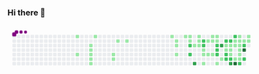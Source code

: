 ### Hi there 👋
<!--
**CaioRibeiroDev/CaioRibeiroDev** is a ✨ _special_ ✨ repository because its `README.md` (this file) appears on your GitHub profile.

Here are some ideas to get you started:

- 🔭 I’m currently working on ...
- 🌱 I’m currently learning ...
- 👯 I’m looking to collaborate on ...
- 🤔 I’m looking for help with ...
- 💬 Ask me about ...
- 📫 How to reach me: ...
- 😄 Pronouns: ...
- ⚡ Fun fact: ...
-->

<svg viewBox="-16 -32 880 192" width="880" height="192" xmlns="http://www.w3.org/2000/svg"><style>@keyframes c0{5.83%{fill:var(--c1)}5.85%,to{fill:var(--ce)}}@keyframes c1{12.05%{fill:var(--c1)}12.07%,to{fill:var(--ce)}}@keyframes c2{8.55%{fill:var(--c1)}8.57%,to{fill:var(--ce)}}@keyframes c3{8.94%{fill:var(--c1)}8.96%,to{fill:var(--ce)}}@keyframes c4{9.33%{fill:var(--c1)}9.35%,to{fill:var(--ce)}}@keyframes c5{9.72%{fill:var(--c1)}9.74%,to{fill:var(--ce)}}@keyframes c6{10.11%{fill:var(--c1)}10.13%,to{fill:var(--ce)}}@keyframes c7{7.38%{fill:var(--c1)}7.4%,to{fill:var(--ce)}}@keyframes c8{15.94%{fill:var(--c1)}15.96%,to{fill:var(--ce)}}@keyframes c9{15.55%{fill:var(--c1)}15.57%,to{fill:var(--ce)}}@keyframes ca{17.5%{fill:var(--c1)}17.52%,to{fill:var(--ce)}}@keyframes cb{18.28%{fill:var(--c1)}18.3%,to{fill:var(--ce)}}@keyframes cc{25.67%{fill:var(--c1)}25.69%,to{fill:var(--ce)}}@keyframes cd{22.56%{fill:var(--c1)}22.58%,to{fill:var(--ce)}}@keyframes ce{22.95%{fill:var(--c1)}22.97%,to{fill:var(--ce)}}@keyframes cf{23.73%{fill:var(--c1)}23.75%,to{fill:var(--ce)}}@keyframes cg{26.84%{fill:var(--c1)}26.86%,to{fill:var(--ce)}}@keyframes ch{27.23%{fill:var(--c1)}27.25%,to{fill:var(--ce)}}@keyframes ci{27.62%{fill:var(--c1)}27.64%,to{fill:var(--ce)}}@keyframes cj{52.13%{fill:var(--c2)}52.15%,to{fill:var(--ce)}}@keyframes ck{52.91%{fill:var(--c2)}52.93%,to{fill:var(--ce)}}@keyframes cl{51.74%{fill:var(--c1)}51.76%,to{fill:var(--ce)}}@keyframes cm{71.97%{fill:var(--c3)}71.99%,to{fill:var(--ce)}}@keyframes cn{28.78%{fill:var(--c1)}28.8%,to{fill:var(--ce)}}@keyframes co{28.39%{fill:var(--c1)}28.41%,to{fill:var(--ce)}}@keyframes cp{51.35%{fill:var(--c1)}51.37%,to{fill:var(--ce)}}@keyframes cq{55.24%{fill:var(--c2)}55.26%,to{fill:var(--ce)}}@keyframes cr{54.85%{fill:var(--c2)}54.87%,to{fill:var(--ce)}}@keyframes cs{32.67%{fill:var(--c1)}32.69%,to{fill:var(--ce)}}@keyframes ct{33.06%{fill:var(--c1)}33.08%,to{fill:var(--ce)}}@keyframes cu{49.41%{fill:var(--c1)}49.43%,to{fill:var(--ce)}}@keyframes cv{31.51%{fill:var(--c1)}31.53%,to{fill:var(--ce)}}@keyframes cw{33.45%{fill:var(--c1)}33.47%,to{fill:var(--ce)}}@keyframes cx{29.95%{fill:var(--c1)}29.97%,to{fill:var(--ce)}}@keyframes cy{31.12%{fill:var(--c1)}31.14%,to{fill:var(--ce)}}@keyframes cz{33.84%{fill:var(--c1)}33.86%,to{fill:var(--ce)}}@keyframes c10{30.34%{fill:var(--c1)}30.36%,to{fill:var(--ce)}}@keyframes c11{30.73%{fill:var(--c1)}30.75%,to{fill:var(--ce)}}@keyframes c12{56.8%{fill:var(--c2)}56.82%,to{fill:var(--ce)}}@keyframes c13{57.19%{fill:var(--c2)}57.21%,to{fill:var(--ce)}}@keyframes c14{57.58%{fill:var(--c2)}57.6%,to{fill:var(--ce)}}@keyframes c15{48.24%{fill:var(--c1)}48.26%,to{fill:var(--ce)}}@keyframes c16{66.53%{fill:var(--c3)}66.55%,to{fill:var(--ce)}}@keyframes c17{35.01%{fill:var(--c1)}35.03%,to{fill:var(--ce)}}@keyframes c18{65.75%{fill:var(--c2)}65.77%,to{fill:var(--ce)}}@keyframes c19{42.01%{fill:var(--c1)}42.03%,to{fill:var(--ce)}}@keyframes c1a{36.18%{fill:var(--c1)}36.2%,to{fill:var(--ce)}}@keyframes c1b{58.36%{fill:var(--c2)}58.38%,to{fill:var(--ce)}}@keyframes c1c{58.74%{fill:var(--c2)}58.76%,to{fill:var(--ce)}}@keyframes c1d{65.36%{fill:var(--c2)}65.38%,to{fill:var(--ce)}}@keyframes c1e{41.62%{fill:var(--c1)}41.64%,to{fill:var(--ce)}}@keyframes c1f{36.57%{fill:var(--c1)}36.59%,to{fill:var(--ce)}}@keyframes c1g{43.18%{fill:var(--c1)}43.2%,to{fill:var(--ce)}}@keyframes c1h{59.13%{fill:var(--c2)}59.15%,to{fill:var(--ce)}}@keyframes c1i{68.86%{fill:var(--c3)}68.88%,to{fill:var(--ce)}}@keyframes c1j{64.58%{fill:var(--c2)}64.6%,to{fill:var(--ce)}}@keyframes c1k{40.85%{fill:var(--c1)}40.87%,to{fill:var(--ce)}}@keyframes c1l{41.24%{fill:var(--c1)}41.26%,to{fill:var(--ce)}}@keyframes c1m{44.74%{fill:var(--c1)}44.76%,to{fill:var(--ce)}}@keyframes c1n{76.25%{fill:var(--c4)}76.27%,to{fill:var(--ce)}}@keyframes c1o{40.07%{fill:var(--c1)}40.09%,to{fill:var(--ce)}}@keyframes c1p{38.12%{fill:var(--c1)}38.14%,to{fill:var(--ce)}}@keyframes c1q{37.73%{fill:var(--c1)}37.75%,to{fill:var(--ce)}}@keyframes c1r{37.34%{fill:var(--c1)}37.36%,to{fill:var(--ce)}}@keyframes c1s{43.96%{fill:var(--c1)}43.98%,to{fill:var(--ce)}}@keyframes c1t{44.35%{fill:var(--c1)}44.37%,to{fill:var(--ce)}}@keyframes c1u{61.08%{fill:var(--c2)}61.1%,to{fill:var(--ce)}}@keyframes c1v{38.51%{fill:var(--c1)}38.53%,to{fill:var(--ce)}}@keyframes c1w{63.03%{fill:var(--c2)}63.05%,to{fill:var(--ce)}}@keyframes c1x{78.2%{fill:var(--c4)}78.22%,to{fill:var(--ce)}}@keyframes c1y{60.3%{fill:var(--c2)}60.32%,to{fill:var(--ce)}}@keyframes c1z{39.29%{fill:var(--c1)}39.31%,to{fill:var(--ce)}}@keyframes c20{38.9%{fill:var(--c1)}38.92%,to{fill:var(--ce)}}@keyframes u0{5.83%{transform:scale(0,1)}5.85%,7.38%{transform:scale(.02,1)}7.4%,8.55%{transform:scale(.04,1)}8.57%,8.94%{transform:scale(.06,1)}8.96%,9.33%{transform:scale(.08,1)}9.35%,9.72%{transform:scale(.1,1)}10.11%,9.74%{transform:scale(.12,1)}10.13%,12.05%{transform:scale(.13,1)}12.07%,15.55%{transform:scale(.15,1)}15.57%,15.94%{transform:scale(.17,1)}15.96%,17.5%{transform:scale(.19,1)}17.52%,18.28%{transform:scale(.21,1)}18.3%,22.56%{transform:scale(.23,1)}22.58%,22.95%{transform:scale(.25,1)}22.97%,23.73%{transform:scale(.27,1)}23.75%,25.67%{transform:scale(.29,1)}25.69%,26.84%{transform:scale(.31,1)}26.86%,27.23%{transform:scale(.33,1)}27.25%,27.62%{transform:scale(.35,1)}27.64%,28.39%{transform:scale(.37,1)}28.41%,28.78%{transform:scale(.38,1)}28.8%,29.95%{transform:scale(.4,1)}29.97%,30.34%{transform:scale(.42,1)}30.36%,30.73%{transform:scale(.44,1)}30.75%,31.12%{transform:scale(.46,1)}31.14%,31.51%{transform:scale(.48,1)}31.53%,32.67%{transform:scale(.5,1)}32.69%,33.06%{transform:scale(.52,1)}33.08%,33.45%{transform:scale(.54,1)}33.47%,33.84%{transform:scale(.56,1)}33.86%,35.01%{transform:scale(.58,1)}35.03%,36.18%{transform:scale(.6,1)}36.2%,36.57%{transform:scale(.62,1)}36.59%,37.34%{transform:scale(.63,1)}37.36%,37.73%{transform:scale(.65,1)}37.75%,38.12%{transform:scale(.67,1)}38.14%,38.51%{transform:scale(.69,1)}38.53%,38.9%{transform:scale(.71,1)}38.92%,39.29%{transform:scale(.73,1)}39.31%,40.07%{transform:scale(.75,1)}40.09%,40.85%{transform:scale(.77,1)}40.87%,41.24%{transform:scale(.79,1)}41.26%,41.62%{transform:scale(.81,1)}41.64%,42.01%{transform:scale(.83,1)}42.03%,43.18%{transform:scale(.85,1)}43.2%,43.96%{transform:scale(.87,1)}43.98%,44.35%{transform:scale(.88,1)}44.37%,44.74%{transform:scale(.9,1)}44.76%,48.24%{transform:scale(.92,1)}48.26%,49.41%{transform:scale(.94,1)}49.43%,51.35%{transform:scale(.96,1)}51.37%,51.74%{transform:scale(.98,1)}51.76%,to{transform:scale(1,1)}}@keyframes u1{52.13%{transform:scale(0,1)}52.15%,52.91%{transform:scale(.06,1)}52.93%,54.85%{transform:scale(.13,1)}54.87%,55.24%{transform:scale(.19,1)}55.26%,56.8%{transform:scale(.25,1)}56.82%,57.19%{transform:scale(.31,1)}57.21%,57.58%{transform:scale(.38,1)}57.6%,58.36%{transform:scale(.44,1)}58.38%,58.74%{transform:scale(.5,1)}58.76%,59.13%{transform:scale(.56,1)}59.15%,60.3%{transform:scale(.63,1)}60.32%,61.08%{transform:scale(.69,1)}61.1%,63.03%{transform:scale(.75,1)}63.05%,64.58%{transform:scale(.81,1)}64.6%,65.36%{transform:scale(.88,1)}65.38%,65.75%{transform:scale(.94,1)}65.77%,to{transform:scale(1,1)}}@keyframes u2{66.53%{transform:scale(0,1)}66.55%,68.86%{transform:scale(.33,1)}68.88%,71.97%{transform:scale(.67,1)}71.99%,to{transform:scale(1,1)}}@keyframes u3{76.25%{transform:scale(0,1)}76.27%,78.2%{transform:scale(.5,1)}78.22%,to{transform:scale(1,1)}}@keyframes s0{0%,99.61%{transform:translate(0,-16px)}.39%{transform:translate(0,0)}7.39%{transform:translate(288px,0)}7.78%{transform:translate(288px,16px)}8.17%{transform:translate(272px,16px)}10.12%{transform:translate(272px,96px)}10.51%{transform:translate(256px,96px)}11.28%{transform:translate(256px,64px)}12.06%{transform:translate(224px,64px)}12.45%{transform:translate(224px,80px)}15.56%{transform:translate(352px,80px)}15.95%{transform:translate(352px,64px)}16.34%{transform:translate(368px,64px)}17.51%{transform:translate(368px,16px)}22.57%{transform:translate(576px,16px)}23.74%{transform:translate(576px,64px)}24.12%{transform:translate(560px,64px)}25.68%{transform:translate(560px,0)}27.24%{transform:translate(624px,0)}27.63%{transform:translate(624px,16px)}28.4%{transform:translate(656px,16px)}28.79%{transform:translate(656px,0)}30.35%{transform:translate(720px,0)}30.74%,56.42%{transform:translate(720px,16px)}31.52%{transform:translate(688px,16px)}32.3%{transform:translate(688px,48px)}32.68%,50.58%{transform:translate(672px,48px)}33.07%,54.09%{transform:translate(672px,64px)}33.85%{transform:translate(704px,64px)}34.24%{transform:translate(704px,80px)}35.02%,47.47%{transform:translate(736px,80px)}35.8%,46.69%{transform:translate(736px,48px)}37.35%{transform:translate(800px,48px)}38.13%,40.47%{transform:translate(800px,16px)}38.91%{transform:translate(832px,16px)}39.3%{transform:translate(832px,0)}40.08%{transform:translate(800px,0)}40.86%{transform:translate(784px,16px)}41.25%{transform:translate(784px,32px)}42.02%{transform:translate(752px,32px)}42.41%{transform:translate(752px,48px)}42.8%{transform:translate(768px,48px)}43.19%{transform:translate(768px,64px)}43.97%{transform:translate(800px,64px)}44.36%{transform:translate(800px,80px)}44.75%,75.88%{transform:translate(784px,80px)}45.53%{transform:translate(784px,48px)}47.86%{transform:translate(720px,80px)}48.25%{transform:translate(720px,96px)}49.42%{transform:translate(672px,96px)}50.97%{transform:translate(656px,48px)}51.36%{transform:translate(656px,32px)}52.14%{transform:translate(624px,32px)}52.92%{transform:translate(624px,64px)}55.25%{transform:translate(672px,16px)}57.59%{transform:translate(720px,64px)}58.37%{transform:translate(752px,64px)}58.75%{transform:translate(752px,80px)}60.31%{transform:translate(816px,80px)}60.7%,77.04%{transform:translate(816px,96px)}61.09%{transform:translate(800px,96px)}62.65%{transform:translate(800px,32px)}63.04%{transform:translate(816px,32px)}63.81%{transform:translate(816px,0)}64.98%{transform:translate(768px,0)}65.37%{transform:translate(768px,16px)}66.15%{transform:translate(736px,16px)}66.54%{transform:translate(736px,32px)}67.32%{transform:translate(768px,32px)}68.87%{transform:translate(768px,96px)}71.98%{transform:translate(640px,96px)}72.37%{transform:translate(640px,80px)}76.26%{transform:translate(784px,96px)}78.21%{transform:translate(816px,48px)}95.72%{transform:translate(96px,48px)}96.5%{transform:translate(96px,16px)}96.89%{transform:translate(80px,16px)}97.67%{transform:translate(80px,-16px)}}@keyframes s1{0%,99.61%{transform:translate(16px,-16px)}.39%{transform:translate(0,-16px)}.78%{transform:translate(0,0)}7.78%{transform:translate(288px,0)}8.17%{transform:translate(288px,16px)}8.56%{transform:translate(272px,16px)}10.51%{transform:translate(272px,96px)}10.89%{transform:translate(256px,96px)}11.67%{transform:translate(256px,64px)}12.45%{transform:translate(224px,64px)}12.84%{transform:translate(224px,80px)}15.95%{transform:translate(352px,80px)}16.34%{transform:translate(352px,64px)}16.73%{transform:translate(368px,64px)}17.9%{transform:translate(368px,16px)}22.96%{transform:translate(576px,16px)}24.12%{transform:translate(576px,64px)}24.51%{transform:translate(560px,64px)}26.07%{transform:translate(560px,0)}27.63%{transform:translate(624px,0)}28.02%{transform:translate(624px,16px)}28.79%{transform:translate(656px,16px)}29.18%{transform:translate(656px,0)}30.74%{transform:translate(720px,0)}31.13%,56.81%{transform:translate(720px,16px)}31.91%{transform:translate(688px,16px)}32.68%{transform:translate(688px,48px)}33.07%,50.97%{transform:translate(672px,48px)}33.46%,54.47%{transform:translate(672px,64px)}34.24%{transform:translate(704px,64px)}34.63%{transform:translate(704px,80px)}35.41%,47.86%{transform:translate(736px,80px)}36.19%,47.08%{transform:translate(736px,48px)}37.74%{transform:translate(800px,48px)}38.52%,40.86%{transform:translate(800px,16px)}39.3%{transform:translate(832px,16px)}39.69%{transform:translate(832px,0)}40.47%{transform:translate(800px,0)}41.25%{transform:translate(784px,16px)}41.63%{transform:translate(784px,32px)}42.41%{transform:translate(752px,32px)}42.8%{transform:translate(752px,48px)}43.19%{transform:translate(768px,48px)}43.58%{transform:translate(768px,64px)}44.36%{transform:translate(800px,64px)}44.75%{transform:translate(800px,80px)}45.14%,76.26%{transform:translate(784px,80px)}45.91%{transform:translate(784px,48px)}48.25%{transform:translate(720px,80px)}48.64%{transform:translate(720px,96px)}49.81%{transform:translate(672px,96px)}51.36%{transform:translate(656px,48px)}51.75%{transform:translate(656px,32px)}52.53%{transform:translate(624px,32px)}53.31%{transform:translate(624px,64px)}55.64%{transform:translate(672px,16px)}57.98%{transform:translate(720px,64px)}58.75%{transform:translate(752px,64px)}59.14%{transform:translate(752px,80px)}60.7%{transform:translate(816px,80px)}61.09%,77.43%{transform:translate(816px,96px)}61.48%{transform:translate(800px,96px)}63.04%{transform:translate(800px,32px)}63.42%{transform:translate(816px,32px)}64.2%{transform:translate(816px,0)}65.37%{transform:translate(768px,0)}65.76%{transform:translate(768px,16px)}66.54%{transform:translate(736px,16px)}66.93%{transform:translate(736px,32px)}67.7%{transform:translate(768px,32px)}69.26%{transform:translate(768px,96px)}72.37%{transform:translate(640px,96px)}72.76%{transform:translate(640px,80px)}76.65%{transform:translate(784px,96px)}78.6%{transform:translate(816px,48px)}96.11%{transform:translate(96px,48px)}96.89%{transform:translate(96px,16px)}97.28%{transform:translate(80px,16px)}98.05%{transform:translate(80px,-16px)}}@keyframes s2{0%,99.61%{transform:translate(32px,-16px)}.78%{transform:translate(0,-16px)}1.17%{transform:translate(0,0)}8.17%{transform:translate(288px,0)}8.56%{transform:translate(288px,16px)}8.95%{transform:translate(272px,16px)}10.89%{transform:translate(272px,96px)}11.28%{transform:translate(256px,96px)}12.06%{transform:translate(256px,64px)}12.84%{transform:translate(224px,64px)}13.23%{transform:translate(224px,80px)}16.34%{transform:translate(352px,80px)}16.73%{transform:translate(352px,64px)}17.12%{transform:translate(368px,64px)}18.29%{transform:translate(368px,16px)}23.35%{transform:translate(576px,16px)}24.51%{transform:translate(576px,64px)}24.9%{transform:translate(560px,64px)}26.46%{transform:translate(560px,0)}28.02%{transform:translate(624px,0)}28.4%{transform:translate(624px,16px)}29.18%{transform:translate(656px,16px)}29.57%{transform:translate(656px,0)}31.13%{transform:translate(720px,0)}31.52%,57.2%{transform:translate(720px,16px)}32.3%{transform:translate(688px,16px)}33.07%{transform:translate(688px,48px)}33.46%,51.36%{transform:translate(672px,48px)}33.85%,54.86%{transform:translate(672px,64px)}34.63%{transform:translate(704px,64px)}35.02%{transform:translate(704px,80px)}35.8%,48.25%{transform:translate(736px,80px)}36.58%,47.47%{transform:translate(736px,48px)}38.13%{transform:translate(800px,48px)}38.91%,41.25%{transform:translate(800px,16px)}39.69%{transform:translate(832px,16px)}40.08%{transform:translate(832px,0)}40.86%{transform:translate(800px,0)}41.63%{transform:translate(784px,16px)}42.02%{transform:translate(784px,32px)}42.8%{transform:translate(752px,32px)}43.19%{transform:translate(752px,48px)}43.58%{transform:translate(768px,48px)}43.97%{transform:translate(768px,64px)}44.75%{transform:translate(800px,64px)}45.14%{transform:translate(800px,80px)}45.53%,76.65%{transform:translate(784px,80px)}46.3%{transform:translate(784px,48px)}48.64%{transform:translate(720px,80px)}49.03%{transform:translate(720px,96px)}50.19%{transform:translate(672px,96px)}51.75%{transform:translate(656px,48px)}52.14%{transform:translate(656px,32px)}52.92%{transform:translate(624px,32px)}53.7%{transform:translate(624px,64px)}56.03%{transform:translate(672px,16px)}58.37%{transform:translate(720px,64px)}59.14%{transform:translate(752px,64px)}59.53%{transform:translate(752px,80px)}61.09%{transform:translate(816px,80px)}61.48%,77.82%{transform:translate(816px,96px)}61.87%{transform:translate(800px,96px)}63.42%{transform:translate(800px,32px)}63.81%{transform:translate(816px,32px)}64.59%{transform:translate(816px,0)}65.76%{transform:translate(768px,0)}66.15%{transform:translate(768px,16px)}66.93%{transform:translate(736px,16px)}67.32%{transform:translate(736px,32px)}68.09%{transform:translate(768px,32px)}69.65%{transform:translate(768px,96px)}72.76%{transform:translate(640px,96px)}73.15%{transform:translate(640px,80px)}77.04%{transform:translate(784px,96px)}78.99%{transform:translate(816px,48px)}96.5%{transform:translate(96px,48px)}97.28%{transform:translate(96px,16px)}97.67%{transform:translate(80px,16px)}98.44%{transform:translate(80px,-16px)}}@keyframes s3{0%,99.61%{transform:translate(48px,-16px)}1.17%{transform:translate(0,-16px)}1.56%{transform:translate(0,0)}8.56%{transform:translate(288px,0)}8.95%{transform:translate(288px,16px)}9.34%{transform:translate(272px,16px)}11.28%{transform:translate(272px,96px)}11.67%{transform:translate(256px,96px)}12.45%{transform:translate(256px,64px)}13.23%{transform:translate(224px,64px)}13.62%{transform:translate(224px,80px)}16.73%{transform:translate(352px,80px)}17.12%{transform:translate(352px,64px)}17.51%{transform:translate(368px,64px)}18.68%{transform:translate(368px,16px)}23.74%{transform:translate(576px,16px)}24.9%{transform:translate(576px,64px)}25.29%{transform:translate(560px,64px)}26.85%{transform:translate(560px,0)}28.4%{transform:translate(624px,0)}28.79%{transform:translate(624px,16px)}29.57%{transform:translate(656px,16px)}29.96%{transform:translate(656px,0)}31.52%{transform:translate(720px,0)}31.91%,57.59%{transform:translate(720px,16px)}32.68%{transform:translate(688px,16px)}33.46%{transform:translate(688px,48px)}33.85%,51.75%{transform:translate(672px,48px)}34.24%,55.25%{transform:translate(672px,64px)}35.02%{transform:translate(704px,64px)}35.41%{transform:translate(704px,80px)}36.19%,48.64%{transform:translate(736px,80px)}36.96%,47.86%{transform:translate(736px,48px)}38.52%{transform:translate(800px,48px)}39.3%,41.63%{transform:translate(800px,16px)}40.08%{transform:translate(832px,16px)}40.47%{transform:translate(832px,0)}41.25%{transform:translate(800px,0)}42.02%{transform:translate(784px,16px)}42.41%{transform:translate(784px,32px)}43.19%{transform:translate(752px,32px)}43.58%{transform:translate(752px,48px)}43.97%{transform:translate(768px,48px)}44.36%{transform:translate(768px,64px)}45.14%{transform:translate(800px,64px)}45.53%{transform:translate(800px,80px)}45.91%,77.04%{transform:translate(784px,80px)}46.69%{transform:translate(784px,48px)}49.03%{transform:translate(720px,80px)}49.42%{transform:translate(720px,96px)}50.58%{transform:translate(672px,96px)}52.14%{transform:translate(656px,48px)}52.53%{transform:translate(656px,32px)}53.31%{transform:translate(624px,32px)}54.09%{transform:translate(624px,64px)}56.42%{transform:translate(672px,16px)}58.75%{transform:translate(720px,64px)}59.53%{transform:translate(752px,64px)}59.92%{transform:translate(752px,80px)}61.48%{transform:translate(816px,80px)}61.87%,78.21%{transform:translate(816px,96px)}62.26%{transform:translate(800px,96px)}63.81%{transform:translate(800px,32px)}64.2%{transform:translate(816px,32px)}64.98%{transform:translate(816px,0)}66.15%{transform:translate(768px,0)}66.54%{transform:translate(768px,16px)}67.32%{transform:translate(736px,16px)}67.7%{transform:translate(736px,32px)}68.48%{transform:translate(768px,32px)}70.04%{transform:translate(768px,96px)}73.15%{transform:translate(640px,96px)}73.54%{transform:translate(640px,80px)}77.43%{transform:translate(784px,96px)}79.38%{transform:translate(816px,48px)}96.89%{transform:translate(96px,48px)}97.67%{transform:translate(96px,16px)}98.05%{transform:translate(80px,16px)}98.83%{transform:translate(80px,-16px)}}:root{--cb:#1b1f230a;--cs:purple;--ce:#ebedf0;--c0:#ebedf0;--c1:#9be9a8;--c2:#40c463;--c3:#30a14e;--c4:#216e39}@media (prefers-color-scheme:dark){:root{--cb:#1b1f230a;--cs:purple;--ce:#161b22;--c1:#01311f;--c2:#034525;--c3:#0f6d31;--c4:#00c647}}.c{shape-rendering:geometricPrecision;rx:2;ry:2;fill:var(--ce);stroke-width:1px;stroke:var(--cb);animation:none 25700ms linear infinite}.c.c0{fill:var(--c1);animation-name:c0}.c.c1,.c.c2,.c.c3{fill:var(--c1);animation-name:c1}.c.c2,.c.c3{animation-name:c2}.c.c3{animation-name:c3}.c.c4,.c.c5,.c.c6{fill:var(--c1);animation-name:c4}.c.c5,.c.c6{animation-name:c5}.c.c6{animation-name:c6}.c.c7,.c.c8,.c.c9{fill:var(--c1);animation-name:c7}.c.c8,.c.c9{animation-name:c8}.c.c9{animation-name:c9}.c.ca,.c.cb,.c.cc{fill:var(--c1);animation-name:ca}.c.cb,.c.cc{animation-name:cb}.c.cc{animation-name:cc}.c.cd,.c.ce,.c.cf{fill:var(--c1);animation-name:cd}.c.ce,.c.cf{animation-name:ce}.c.cf{animation-name:cf}.c.cg,.c.ch,.c.ci{fill:var(--c1);animation-name:cg}.c.ch,.c.ci{animation-name:ch}.c.ci{animation-name:ci}.c.cj,.c.ck{fill:var(--c2);animation-name:cj}.c.ck{animation-name:ck}.c.cl{fill:var(--c1);animation-name:cl}.c.cm{fill:var(--c3);animation-name:cm}.c.cn,.c.co,.c.cp{fill:var(--c1);animation-name:cn}.c.co,.c.cp{animation-name:co}.c.cp{animation-name:cp}.c.cq,.c.cr{fill:var(--c2);animation-name:cq}.c.cr{animation-name:cr}.c.cs{fill:var(--c1);animation-name:cs}.c.ct,.c.cu,.c.cv{fill:var(--c1);animation-name:ct}.c.cu,.c.cv{animation-name:cu}.c.cv{animation-name:cv}.c.cw,.c.cx,.c.cy{fill:var(--c1);animation-name:cw}.c.cx,.c.cy{animation-name:cx}.c.cy{animation-name:cy}.c.c10,.c.c11,.c.cz{fill:var(--c1);animation-name:cz}.c.c10,.c.c11{animation-name:c10}.c.c11{animation-name:c11}.c.c12,.c.c13,.c.c14{fill:var(--c2);animation-name:c12}.c.c13,.c.c14{animation-name:c13}.c.c14{animation-name:c14}.c.c15{fill:var(--c1);animation-name:c15}.c.c16{fill:var(--c3);animation-name:c16}.c.c17{fill:var(--c1);animation-name:c17}.c.c18{fill:var(--c2);animation-name:c18}.c.c19,.c.c1a{fill:var(--c1);animation-name:c19}.c.c1a{animation-name:c1a}.c.c1b,.c.c1c,.c.c1d{fill:var(--c2);animation-name:c1b}.c.c1c,.c.c1d{animation-name:c1c}.c.c1d{animation-name:c1d}.c.c1e,.c.c1f,.c.c1g{fill:var(--c1);animation-name:c1e}.c.c1f,.c.c1g{animation-name:c1f}.c.c1g{animation-name:c1g}.c.c1h{fill:var(--c2);animation-name:c1h}.c.c1i{fill:var(--c3);animation-name:c1i}.c.c1j{fill:var(--c2);animation-name:c1j}.c.c1k,.c.c1l,.c.c1m{fill:var(--c1);animation-name:c1k}.c.c1l,.c.c1m{animation-name:c1l}.c.c1m{animation-name:c1m}.c.c1n{fill:var(--c4);animation-name:c1n}.c.c1o,.c.c1p,.c.c1q{fill:var(--c1);animation-name:c1o}.c.c1p,.c.c1q{animation-name:c1p}.c.c1q{animation-name:c1q}.c.c1r,.c.c1s,.c.c1t{fill:var(--c1);animation-name:c1r}.c.c1s,.c.c1t{animation-name:c1s}.c.c1t{animation-name:c1t}.c.c1u{fill:var(--c2);animation-name:c1u}.c.c1v{fill:var(--c1);animation-name:c1v}.c.c1w{fill:var(--c2);animation-name:c1w}.c.c1x{fill:var(--c4);animation-name:c1x}.c.c1y{fill:var(--c2);animation-name:c1y}.c.c1z,.c.c20{fill:var(--c1);animation-name:c1z}.c.c20{animation-name:c20}.s,.u{animation:none linear 25700ms infinite}.u,.u.u0{transform-origin:0 0}.u{transform:scale(0,1)}.u.u0{fill:var(--c1);animation-name:u0}.u.u1{fill:var(--c2);animation-name:u1;transform-origin:604.1px 0}.u.u2{fill:var(--c3);animation-name:u2;transform-origin:789.9px 0}.u.u3{fill:var(--c4);animation-name:u3;transform-origin:824.8px 0}.s{shape-rendering:geometricPrecision;fill:var(--cs)}.s.s0{transform:translate(0,-16px);animation-name:s0}.s.s1{transform:translate(16px,-16px);animation-name:s1}.s.s2{transform:translate(32px,-16px);animation-name:s2}.s.s3{transform:translate(48px,-16px);animation-name:s3}</style><rect class="c" x="2" y="2" width="12" height="12"/><rect class="c" x="2" y="18" width="12" height="12"/><rect class="c" x="2" y="34" width="12" height="12"/><rect class="c" x="2" y="50" width="12" height="12"/><rect class="c" x="2" y="66" width="12" height="12"/><rect class="c" x="2" y="82" width="12" height="12"/><rect class="c" x="2" y="98" width="12" height="12"/><rect class="c" x="18" y="2" width="12" height="12"/><rect class="c" x="18" y="18" width="12" height="12"/><rect class="c" x="18" y="34" width="12" height="12"/><rect class="c" x="18" y="50" width="12" height="12"/><rect class="c" x="18" y="66" width="12" height="12"/><rect class="c" x="18" y="82" width="12" height="12"/><rect class="c" x="18" y="98" width="12" height="12"/><rect class="c" x="34" y="2" width="12" height="12"/><rect class="c" x="34" y="18" width="12" height="12"/><rect class="c" x="34" y="34" width="12" height="12"/><rect class="c" x="34" y="50" width="12" height="12"/><rect class="c" x="34" y="66" width="12" height="12"/><rect class="c" x="34" y="82" width="12" height="12"/><rect class="c" x="34" y="98" width="12" height="12"/><rect class="c" x="50" y="2" width="12" height="12"/><rect class="c" x="50" y="18" width="12" height="12"/><rect class="c" x="50" y="34" width="12" height="12"/><rect class="c" x="50" y="50" width="12" height="12"/><rect class="c" x="50" y="66" width="12" height="12"/><rect class="c" x="50" y="82" width="12" height="12"/><rect class="c" x="50" y="98" width="12" height="12"/><rect class="c" x="66" y="2" width="12" height="12"/><rect class="c" x="66" y="18" width="12" height="12"/><rect class="c" x="66" y="34" width="12" height="12"/><rect class="c" x="66" y="50" width="12" height="12"/><rect class="c" x="66" y="66" width="12" height="12"/><rect class="c" x="66" y="82" width="12" height="12"/><rect class="c" x="66" y="98" width="12" height="12"/><rect class="c" x="82" y="2" width="12" height="12"/><rect class="c" x="82" y="18" width="12" height="12"/><rect class="c" x="82" y="34" width="12" height="12"/><rect class="c" x="82" y="50" width="12" height="12"/><rect class="c" x="82" y="66" width="12" height="12"/><rect class="c" x="82" y="82" width="12" height="12"/><rect class="c" x="82" y="98" width="12" height="12"/><rect class="c" x="98" y="2" width="12" height="12"/><rect class="c" x="98" y="18" width="12" height="12"/><rect class="c" x="98" y="34" width="12" height="12"/><rect class="c" x="98" y="50" width="12" height="12"/><rect class="c" x="98" y="66" width="12" height="12"/><rect class="c" x="98" y="82" width="12" height="12"/><rect class="c" x="98" y="98" width="12" height="12"/><rect class="c" x="114" y="2" width="12" height="12"/><rect class="c" x="114" y="18" width="12" height="12"/><rect class="c" x="114" y="34" width="12" height="12"/><rect class="c" x="114" y="50" width="12" height="12"/><rect class="c" x="114" y="66" width="12" height="12"/><rect class="c" x="114" y="82" width="12" height="12"/><rect class="c" x="114" y="98" width="12" height="12"/><rect class="c" x="130" y="2" width="12" height="12"/><rect class="c" x="130" y="18" width="12" height="12"/><rect class="c" x="130" y="34" width="12" height="12"/><rect class="c" x="130" y="50" width="12" height="12"/><rect class="c" x="130" y="66" width="12" height="12"/><rect class="c" x="130" y="82" width="12" height="12"/><rect class="c" x="130" y="98" width="12" height="12"/><rect class="c" x="146" y="2" width="12" height="12"/><rect class="c" x="146" y="18" width="12" height="12"/><rect class="c" x="146" y="34" width="12" height="12"/><rect class="c" x="146" y="50" width="12" height="12"/><rect class="c" x="146" y="66" width="12" height="12"/><rect class="c" x="146" y="82" width="12" height="12"/><rect class="c" x="146" y="98" width="12" height="12"/><rect class="c" x="162" y="2" width="12" height="12"/><rect class="c" x="162" y="18" width="12" height="12"/><rect class="c" x="162" y="34" width="12" height="12"/><rect class="c" x="162" y="50" width="12" height="12"/><rect class="c" x="162" y="66" width="12" height="12"/><rect class="c" x="162" y="82" width="12" height="12"/><rect class="c" x="162" y="98" width="12" height="12"/><rect class="c" x="178" y="2" width="12" height="12"/><rect class="c" x="178" y="18" width="12" height="12"/><rect class="c" x="178" y="34" width="12" height="12"/><rect class="c" x="178" y="50" width="12" height="12"/><rect class="c" x="178" y="66" width="12" height="12"/><rect class="c" x="178" y="82" width="12" height="12"/><rect class="c" x="178" y="98" width="12" height="12"/><rect class="c" x="194" y="2" width="12" height="12"/><rect class="c" x="194" y="18" width="12" height="12"/><rect class="c" x="194" y="34" width="12" height="12"/><rect class="c" x="194" y="50" width="12" height="12"/><rect class="c" x="194" y="66" width="12" height="12"/><rect class="c" x="194" y="82" width="12" height="12"/><rect class="c" x="194" y="98" width="12" height="12"/><rect class="c" x="210" y="2" width="12" height="12"/><rect class="c" x="210" y="18" width="12" height="12"/><rect class="c" x="210" y="34" width="12" height="12"/><rect class="c" x="210" y="50" width="12" height="12"/><rect class="c" x="210" y="66" width="12" height="12"/><rect class="c" x="210" y="82" width="12" height="12"/><rect class="c" x="210" y="98" width="12" height="12"/><rect class="c c0" x="226" y="2" width="12" height="12"/><rect class="c" x="226" y="18" width="12" height="12"/><rect class="c" x="226" y="34" width="12" height="12"/><rect class="c" x="226" y="50" width="12" height="12"/><rect class="c c1" x="226" y="66" width="12" height="12"/><rect class="c" x="226" y="82" width="12" height="12"/><rect class="c" x="226" y="98" width="12" height="12"/><rect class="c" x="242" y="2" width="12" height="12"/><rect class="c" x="242" y="18" width="12" height="12"/><rect class="c" x="242" y="34" width="12" height="12"/><rect class="c" x="242" y="50" width="12" height="12"/><rect class="c" x="242" y="66" width="12" height="12"/><rect class="c" x="242" y="82" width="12" height="12"/><rect class="c" x="242" y="98" width="12" height="12"/><rect class="c" x="258" y="2" width="12" height="12"/><rect class="c" x="258" y="18" width="12" height="12"/><rect class="c" x="258" y="34" width="12" height="12"/><rect class="c" x="258" y="50" width="12" height="12"/><rect class="c" x="258" y="66" width="12" height="12"/><rect class="c" x="258" y="82" width="12" height="12"/><rect class="c" x="258" y="98" width="12" height="12"/><rect class="c" x="274" y="2" width="12" height="12"/><rect class="c" x="274" y="18" width="12" height="12"/><rect class="c c2" x="274" y="34" width="12" height="12"/><rect class="c c3" x="274" y="50" width="12" height="12"/><rect class="c c4" x="274" y="66" width="12" height="12"/><rect class="c c5" x="274" y="82" width="12" height="12"/><rect class="c c6" x="274" y="98" width="12" height="12"/><rect class="c c7" x="290" y="2" width="12" height="12"/><rect class="c" x="290" y="18" width="12" height="12"/><rect class="c" x="290" y="34" width="12" height="12"/><rect class="c" x="290" y="50" width="12" height="12"/><rect class="c" x="290" y="66" width="12" height="12"/><rect class="c" x="290" y="82" width="12" height="12"/><rect class="c" x="290" y="98" width="12" height="12"/><rect class="c" x="306" y="2" width="12" height="12"/><rect class="c" x="306" y="18" width="12" height="12"/><rect class="c" x="306" y="34" width="12" height="12"/><rect class="c" x="306" y="50" width="12" height="12"/><rect class="c" x="306" y="66" width="12" height="12"/><rect class="c" x="306" y="82" width="12" height="12"/><rect class="c" x="306" y="98" width="12" height="12"/><rect class="c" x="322" y="2" width="12" height="12"/><rect class="c" x="322" y="18" width="12" height="12"/><rect class="c" x="322" y="34" width="12" height="12"/><rect class="c" x="322" y="50" width="12" height="12"/><rect class="c" x="322" y="66" width="12" height="12"/><rect class="c" x="322" y="82" width="12" height="12"/><rect class="c" x="322" y="98" width="12" height="12"/><rect class="c" x="338" y="2" width="12" height="12"/><rect class="c" x="338" y="18" width="12" height="12"/><rect class="c" x="338" y="34" width="12" height="12"/><rect class="c" x="338" y="50" width="12" height="12"/><rect class="c" x="338" y="66" width="12" height="12"/><rect class="c" x="338" y="82" width="12" height="12"/><rect class="c" x="338" y="98" width="12" height="12"/><rect class="c" x="354" y="2" width="12" height="12"/><rect class="c" x="354" y="18" width="12" height="12"/><rect class="c" x="354" y="34" width="12" height="12"/><rect class="c" x="354" y="50" width="12" height="12"/><rect class="c c8" x="354" y="66" width="12" height="12"/><rect class="c c9" x="354" y="82" width="12" height="12"/><rect class="c" x="354" y="98" width="12" height="12"/><rect class="c" x="370" y="2" width="12" height="12"/><rect class="c ca" x="370" y="18" width="12" height="12"/><rect class="c" x="370" y="34" width="12" height="12"/><rect class="c" x="370" y="50" width="12" height="12"/><rect class="c" x="370" y="66" width="12" height="12"/><rect class="c" x="370" y="82" width="12" height="12"/><rect class="c" x="370" y="98" width="12" height="12"/><rect class="c" x="386" y="2" width="12" height="12"/><rect class="c" x="386" y="18" width="12" height="12"/><rect class="c" x="386" y="34" width="12" height="12"/><rect class="c" x="386" y="50" width="12" height="12"/><rect class="c" x="386" y="66" width="12" height="12"/><rect class="c" x="386" y="82" width="12" height="12"/><rect class="c" x="386" y="98" width="12" height="12"/><rect class="c" x="402" y="2" width="12" height="12"/><rect class="c cb" x="402" y="18" width="12" height="12"/><rect class="c" x="402" y="34" width="12" height="12"/><rect class="c" x="402" y="50" width="12" height="12"/><rect class="c" x="402" y="66" width="12" height="12"/><rect class="c" x="402" y="82" width="12" height="12"/><rect class="c" x="402" y="98" width="12" height="12"/><rect class="c" x="418" y="2" width="12" height="12"/><rect class="c" x="418" y="18" width="12" height="12"/><rect class="c" x="418" y="34" width="12" height="12"/><rect class="c" x="418" y="50" width="12" height="12"/><rect class="c" x="418" y="66" width="12" height="12"/><rect class="c" x="418" y="82" width="12" height="12"/><rect class="c" x="418" y="98" width="12" height="12"/><rect class="c" x="434" y="2" width="12" height="12"/><rect class="c" x="434" y="18" width="12" height="12"/><rect class="c" x="434" y="34" width="12" height="12"/><rect class="c" x="434" y="50" width="12" height="12"/><rect class="c" x="434" y="66" width="12" height="12"/><rect class="c" x="434" y="82" width="12" height="12"/><rect class="c" x="434" y="98" width="12" height="12"/><rect class="c" x="450" y="2" width="12" height="12"/><rect class="c" x="450" y="18" width="12" height="12"/><rect class="c" x="450" y="34" width="12" height="12"/><rect class="c" x="450" y="50" width="12" height="12"/><rect class="c" x="450" y="66" width="12" height="12"/><rect class="c" x="450" y="82" width="12" height="12"/><rect class="c" x="450" y="98" width="12" height="12"/><rect class="c" x="466" y="2" width="12" height="12"/><rect class="c" x="466" y="18" width="12" height="12"/><rect class="c" x="466" y="34" width="12" height="12"/><rect class="c" x="466" y="50" width="12" height="12"/><rect class="c" x="466" y="66" width="12" height="12"/><rect class="c" x="466" y="82" width="12" height="12"/><rect class="c" x="466" y="98" width="12" height="12"/><rect class="c" x="482" y="2" width="12" height="12"/><rect class="c" x="482" y="18" width="12" height="12"/><rect class="c" x="482" y="34" width="12" height="12"/><rect class="c" x="482" y="50" width="12" height="12"/><rect class="c" x="482" y="66" width="12" height="12"/><rect class="c" x="482" y="82" width="12" height="12"/><rect class="c" x="482" y="98" width="12" height="12"/><rect class="c" x="498" y="2" width="12" height="12"/><rect class="c" x="498" y="18" width="12" height="12"/><rect class="c" x="498" y="34" width="12" height="12"/><rect class="c" x="498" y="50" width="12" height="12"/><rect class="c" x="498" y="66" width="12" height="12"/><rect class="c" x="498" y="82" width="12" height="12"/><rect class="c" x="498" y="98" width="12" height="12"/><rect class="c" x="514" y="2" width="12" height="12"/><rect class="c" x="514" y="18" width="12" height="12"/><rect class="c" x="514" y="34" width="12" height="12"/><rect class="c" x="514" y="50" width="12" height="12"/><rect class="c" x="514" y="66" width="12" height="12"/><rect class="c" x="514" y="82" width="12" height="12"/><rect class="c" x="514" y="98" width="12" height="12"/><rect class="c" x="530" y="2" width="12" height="12"/><rect class="c" x="530" y="18" width="12" height="12"/><rect class="c" x="530" y="34" width="12" height="12"/><rect class="c" x="530" y="50" width="12" height="12"/><rect class="c" x="530" y="66" width="12" height="12"/><rect class="c" x="530" y="82" width="12" height="12"/><rect class="c" x="530" y="98" width="12" height="12"/><rect class="c" x="546" y="2" width="12" height="12"/><rect class="c" x="546" y="18" width="12" height="12"/><rect class="c" x="546" y="34" width="12" height="12"/><rect class="c" x="546" y="50" width="12" height="12"/><rect class="c" x="546" y="66" width="12" height="12"/><rect class="c" x="546" y="82" width="12" height="12"/><rect class="c" x="546" y="98" width="12" height="12"/><rect class="c cc" x="562" y="2" width="12" height="12"/><rect class="c" x="562" y="18" width="12" height="12"/><rect class="c" x="562" y="34" width="12" height="12"/><rect class="c" x="562" y="50" width="12" height="12"/><rect class="c" x="562" y="66" width="12" height="12"/><rect class="c" x="562" y="82" width="12" height="12"/><rect class="c" x="562" y="98" width="12" height="12"/><rect class="c" x="578" y="2" width="12" height="12"/><rect class="c cd" x="578" y="18" width="12" height="12"/><rect class="c ce" x="578" y="34" width="12" height="12"/><rect class="c" x="578" y="50" width="12" height="12"/><rect class="c cf" x="578" y="66" width="12" height="12"/><rect class="c" x="578" y="82" width="12" height="12"/><rect class="c" x="578" y="98" width="12" height="12"/><rect class="c" x="594" y="2" width="12" height="12"/><rect class="c" x="594" y="18" width="12" height="12"/><rect class="c" x="594" y="34" width="12" height="12"/><rect class="c" x="594" y="50" width="12" height="12"/><rect class="c" x="594" y="66" width="12" height="12"/><rect class="c" x="594" y="82" width="12" height="12"/><rect class="c" x="594" y="98" width="12" height="12"/><rect class="c cg" x="610" y="2" width="12" height="12"/><rect class="c" x="610" y="18" width="12" height="12"/><rect class="c" x="610" y="34" width="12" height="12"/><rect class="c" x="610" y="50" width="12" height="12"/><rect class="c" x="610" y="66" width="12" height="12"/><rect class="c" x="610" y="82" width="12" height="12"/><rect class="c" x="610" y="98" width="12" height="12"/><rect class="c ch" x="626" y="2" width="12" height="12"/><rect class="c ci" x="626" y="18" width="12" height="12"/><rect class="c cj" x="626" y="34" width="12" height="12"/><rect class="c" x="626" y="50" width="12" height="12"/><rect class="c ck" x="626" y="66" width="12" height="12"/><rect class="c" x="626" y="82" width="12" height="12"/><rect class="c" x="626" y="98" width="12" height="12"/><rect class="c" x="642" y="2" width="12" height="12"/><rect class="c" x="642" y="18" width="12" height="12"/><rect class="c cl" x="642" y="34" width="12" height="12"/><rect class="c" x="642" y="50" width="12" height="12"/><rect class="c" x="642" y="66" width="12" height="12"/><rect class="c" x="642" y="82" width="12" height="12"/><rect class="c cm" x="642" y="98" width="12" height="12"/><rect class="c cn" x="658" y="2" width="12" height="12"/><rect class="c co" x="658" y="18" width="12" height="12"/><rect class="c cp" x="658" y="34" width="12" height="12"/><rect class="c" x="658" y="50" width="12" height="12"/><rect class="c" x="658" y="66" width="12" height="12"/><rect class="c" x="658" y="82" width="12" height="12"/><rect class="c" x="658" y="98" width="12" height="12"/><rect class="c" x="674" y="2" width="12" height="12"/><rect class="c cq" x="674" y="18" width="12" height="12"/><rect class="c cr" x="674" y="34" width="12" height="12"/><rect class="c cs" x="674" y="50" width="12" height="12"/><rect class="c ct" x="674" y="66" width="12" height="12"/><rect class="c" x="674" y="82" width="12" height="12"/><rect class="c cu" x="674" y="98" width="12" height="12"/><rect class="c" x="690" y="2" width="12" height="12"/><rect class="c cv" x="690" y="18" width="12" height="12"/><rect class="c" x="690" y="34" width="12" height="12"/><rect class="c" x="690" y="50" width="12" height="12"/><rect class="c cw" x="690" y="66" width="12" height="12"/><rect class="c" x="690" y="82" width="12" height="12"/><rect class="c" x="690" y="98" width="12" height="12"/><rect class="c cx" x="706" y="2" width="12" height="12"/><rect class="c cy" x="706" y="18" width="12" height="12"/><rect class="c" x="706" y="34" width="12" height="12"/><rect class="c" x="706" y="50" width="12" height="12"/><rect class="c cz" x="706" y="66" width="12" height="12"/><rect class="c" x="706" y="82" width="12" height="12"/><rect class="c" x="706" y="98" width="12" height="12"/><rect class="c c10" x="722" y="2" width="12" height="12"/><rect class="c c11" x="722" y="18" width="12" height="12"/><rect class="c c12" x="722" y="34" width="12" height="12"/><rect class="c c13" x="722" y="50" width="12" height="12"/><rect class="c c14" x="722" y="66" width="12" height="12"/><rect class="c" x="722" y="82" width="12" height="12"/><rect class="c c15" x="722" y="98" width="12" height="12"/><rect class="c" x="738" y="2" width="12" height="12"/><rect class="c" x="738" y="18" width="12" height="12"/><rect class="c c16" x="738" y="34" width="12" height="12"/><rect class="c" x="738" y="50" width="12" height="12"/><rect class="c" x="738" y="66" width="12" height="12"/><rect class="c c17" x="738" y="82" width="12" height="12"/><rect class="c" x="738" y="98" width="12" height="12"/><rect class="c" x="754" y="2" width="12" height="12"/><rect class="c c18" x="754" y="18" width="12" height="12"/><rect class="c c19" x="754" y="34" width="12" height="12"/><rect class="c c1a" x="754" y="50" width="12" height="12"/><rect class="c c1b" x="754" y="66" width="12" height="12"/><rect class="c c1c" x="754" y="82" width="12" height="12"/><rect class="c" x="754" y="98" width="12" height="12"/><rect class="c" x="770" y="2" width="12" height="12"/><rect class="c c1d" x="770" y="18" width="12" height="12"/><rect class="c c1e" x="770" y="34" width="12" height="12"/><rect class="c c1f" x="770" y="50" width="12" height="12"/><rect class="c c1g" x="770" y="66" width="12" height="12"/><rect class="c c1h" x="770" y="82" width="12" height="12"/><rect class="c c1i" x="770" y="98" width="12" height="12"/><rect class="c c1j" x="786" y="2" width="12" height="12"/><rect class="c c1k" x="786" y="18" width="12" height="12"/><rect class="c c1l" x="786" y="34" width="12" height="12"/><rect class="c" x="786" y="50" width="12" height="12"/><rect class="c" x="786" y="66" width="12" height="12"/><rect class="c c1m" x="786" y="82" width="12" height="12"/><rect class="c c1n" x="786" y="98" width="12" height="12"/><rect class="c c1o" x="802" y="2" width="12" height="12"/><rect class="c c1p" x="802" y="18" width="12" height="12"/><rect class="c c1q" x="802" y="34" width="12" height="12"/><rect class="c c1r" x="802" y="50" width="12" height="12"/><rect class="c c1s" x="802" y="66" width="12" height="12"/><rect class="c c1t" x="802" y="82" width="12" height="12"/><rect class="c c1u" x="802" y="98" width="12" height="12"/><rect class="c" x="818" y="2" width="12" height="12"/><rect class="c c1v" x="818" y="18" width="12" height="12"/><rect class="c c1w" x="818" y="34" width="12" height="12"/><rect class="c c1x" x="818" y="50" width="12" height="12"/><rect class="c" x="818" y="66" width="12" height="12"/><rect class="c c1y" x="818" y="82" width="12" height="12"/><rect class="c" x="818" y="98" width="12" height="12"/><rect class="c c1z" x="834" y="2" width="12" height="12"/><rect class="c c20" x="834" y="18" width="12" height="12"/><rect class="c" x="834" y="34" width="12" height="12"/><rect class="u u0" height="12" width="604.7" x="0.0" y="144"/><rect class="u u1" height="12" width="186.5" x="604.1" y="144"/><rect class="u u2" height="12" width="35.4" x="789.9" y="144"/><rect class="u u3" height="12" width="23.8" x="824.8" y="144"/><rect class="s s0" x="0.8" y="0.8" width="14.4" height="14.4" rx="4.5" ry="4.5"/><rect class="s s1" x="1.8" y="1.8" width="12.3" height="12.3" rx="4.1" ry="4.1"/><rect class="s s2" x="2.6" y="2.6" width="10.8" height="10.8" rx="3.6" ry="3.6"/><rect class="s s3" x="3.0" y="3.0" width="9.9" height="9.9" rx="3.3" ry="3.3"/></svg>
